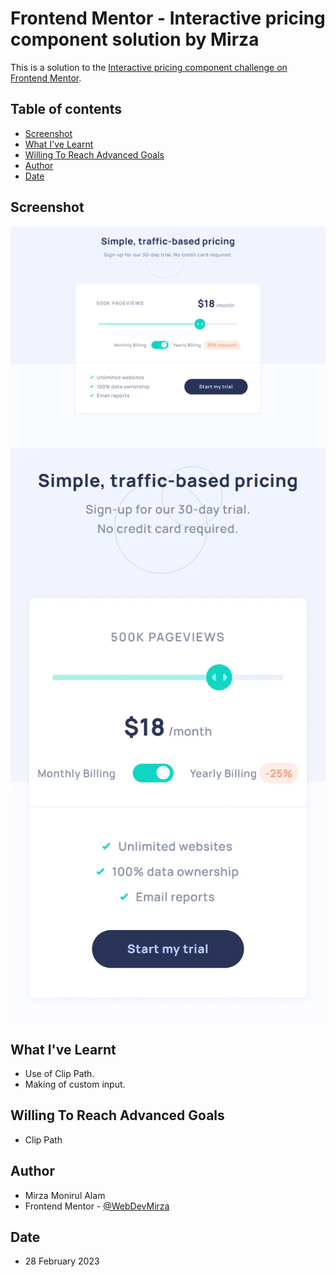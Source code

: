# Frontend Mentor - Interactive pricing component solution by Mirza

This is a solution to the [Interactive pricing component challenge on Frontend Mentor](https://www.frontendmentor.io/challenges/interactive-pricing-component-t0m8PIyY8).

## Table of contents

- [Screenshot](#screenshot)
- [What I've Learnt](#What-I've-Learnt)
- [Willing To Reach Advanced Goals](#Willing-To-Reach-Advanced-Goals)
- [Author](#author)
- [Date](#date)

## Screenshot


<img src="./ss/s1.webp" width="1000"/>
<img src="./ss/s2.webp" width="600"/>

## What I've Learnt

- Use of Clip Path.
- Making of custom input.

## Willing To Reach Advanced Goals

- Clip Path

## Author

- Mirza Monirul Alam
- Frontend Mentor - [@WebDevMirza](https://www.frontendmentor.io/profile/WebDevMirza)

## Date

- 28 February 2023
